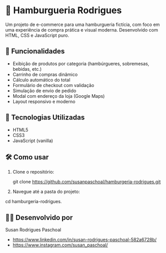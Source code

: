 # 🍔 Hamburgueria Rodrigues

Um projeto de e-commerce para uma hamburgueria fictícia, com foco em uma experiência de compra prática e visual moderna. Desenvolvido com HTML, CSS e JavaScript puro.

## 🧾 Funcionalidades

- Exibição de produtos por categoria (hambúrgueres, sobremesas, bebidas, etc.)
- Carrinho de compras dinâmico
- Cálculo automático do total
- Formulário de checkout com validação
- Simulação de envio de pedido
- Modal com endereço da loja (Google Maps)
- Layout responsivo e moderno

## 🚀 Tecnologias Utilizadas

- HTML5
- CSS3
- JavaScript (vanilla)

## 🛠 Como usar

1. Clone o repositório:
  
   git clone https://github.com/susanpaschoal/hamburgeria-rodrigues.git

2. Navegue até a pasta do projeto:

cd hamburgeria-rodrigues.

## 👩‍💻 Desenvolvido por
Susan Rodrigues Paschoal

- https://www.linkedin.com/in/susan-rodrigues-paschoal-582a6728b/
- https://www.instagram.com/susan_paschoal/
